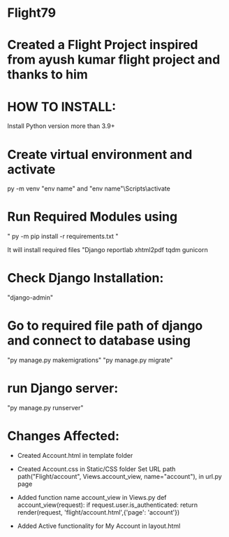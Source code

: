 # Flight79
# Created a Flight Project inspired from ayush kumar flight project and thanks to him

# HOW TO INSTALL:

Install Python version more than 3.9+

# Create virtual environment and activate 
py -m venv "env name" and "env name"\Scripts\activate

# Run Required Modules using
" py -m pip install -r requirements.txt "

It will install required files
"Django
reportlab
xhtml2pdf
tqdm
gunicorn

# Check Django Installation:
"django-admin"

# Go to required file path of django and connect to database using
"py manage.py makemigrations" "py manage.py migrate"

# run Django server: 
"py manage.py runserver"

# Changes Affected:
* Created Account.html in template folder

* Created Account.css in Static/CSS folder
Set URL path path("Flight/account", Views.account_view, name="account"), in url.py page

* Added function name account_view in Views.py
def account_view(request): if request.user.is_authenticated: return render(request, 'flight/account.html',{'page': 'account'})

* Added Active functionality for My Account in layout.html

